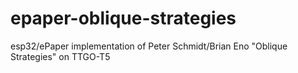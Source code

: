 # epaper-oblique-strategies
esp32/ePaper implementation of Peter Schmidt/Brian Eno "Oblique Strategies" on TTGO-T5
